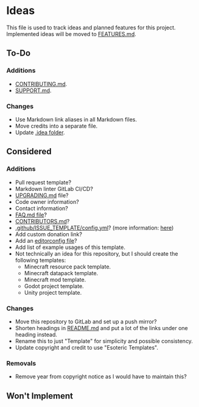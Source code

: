 # Ideas

This file is used to track ideas and planned features for this project. Implemented ideas will be moved to [FEATURES.md][features].

## To-Do

### Additions

- [CONTRIBUTING.md](./CONTRIBUTING.md).
- [SUPPORT.md](./SUPPORT.md).

### Changes

- Use Markdown link aliases in all Markdown files.
- Move credits into a separate file.
- Update [.idea folder](../.idea).

## Considered

### Additions

- Pull request template?
- Markdown linter GitLab CI/CD?
- [UPGRADING.md](./UPGRADING.md) file?
- Code owner information?
- Contact information?
- [FAQ.md file](./FAQ.md)?
- [CONTRIBUTORS.md](./CONTRIBUTORS.md)?
- [.github/ISSUE_TEMPLATE/config.yml](.github/ISSUE_TEMPLATE/config.yml)? (more information: [here](https://github.com/danpoynor/special-github-files?tab=readme-ov-file#page_facing_up-githubissue_templatebug_reportmd))
- Add custom donation link?
- Add an [editorconfig file](./.editorconfig)?
- Add list of example usages of this template.
- Not technically an idea for this repository, but I should create the following templates:
  - Minecraft resource pack template.
  - Minecraft datapack template.
  - Minecraft mod template.
  - Godot project template.
  - Unity project template.

### Changes

- Move this repository to GitLab and set up a push mirror?
- Shorten headings in [README.md](README.md) and put a lot of the links under one heading instead.
- Rename this to just "Template" for simplicity and possible consistency.
- Update copyright and credit to use "Esoteric Templates".

### Removals

- Remove year from copyright notice as I would have to maintain this?

## Won't Implement

<!-- Link aliases -->

<!-- Files -->

[features]: FEATURES.md
